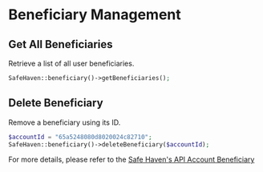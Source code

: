 # Beneficiary Management

## Get All Beneficiaries
Retrieve a list of all user beneficiaries.
```php
SafeHaven::beneficiary()->getBeneficiaries();
```

## Delete Beneficiary
Remove a beneficiary using its ID.
```php
$accountId = "65a5248080d8020024c82710";
SafeHaven::beneficiary()->deleteBeneficiary($accountId);
```


For more details, please refer to the [Safe Haven's API Account Beneficiary](https://safehavenmfb.readme.io/reference/beneficiaries)

